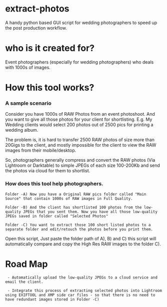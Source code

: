 # extract-photos
A handy python based GUI script for wedding photographers to speed up the post production workflow.

# who is it created for?
   Event photographers (especially for wedding photographers) who deals with 1000s of images.
 
# How this tool works?
### A sample scenario
   Consider you have 1000s of RAW Photos from an event photoshoot. And you want to give all those photos for your client for shortlisting. E.g. My Wedding clients would select 200 photos out of 2500 pics for printing a wedding album.
   
   The problem is, it is hard to transfer 2500 RAW photos of size more than 20Gigs to the client, and mostly impossible for the client to view the RAW images from their mobile/desktop.
   
   So, photographers generally compress and convert the RAW photos (Via Lightroom or Darktable) to simple JPEGs of each size 100-200Kb and send the photos via cloud for them to shortlist. 
   
### How does this tool help photographers. 
    
    Folder -A) Now you have a Original RAW pics folder called "Main Source" that contain 1000s of RAW images in Full Quality.
    
    Folder -B) And the client has shortlisted 100 photos from the low-quality JPEGs that you sent them. Now you have all those low-quality JPEGs saved in folder called "Selected Photos"
    
    Folder -C) You want to extract those 100 short listed photos to a separate folder and edit/retouch the photos before you print them. 
    
 
 Open this script, Just paste the folder path of A), B) and C) this script will automatically compare and copy the High Res RAW images to the folder C). 
 
 # Road Map
     - Automatically upload the low-quality JPEGs to a cloud service and email the client.
     
     - Integrate this process of extracting selected photos into Lightroom using EXIFTOOL and XMP side car files - so that there is no need to have redundant images stored in Folder -C)
    

    
